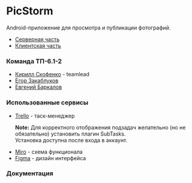 # PicStorm
Android-приложение для просмотра и публикации фотографий.

<ul>
  <li><a href="https://github.com/Puroktor/PicStorm-Backend" target="_blank">Серверная часть</a></li>
  <li><a href="https://github.com/Yokunnn/PicStorm-Frontend" target="_blank">Клиентская часть</a></li>
</ul>

### Команда ТП-6.1-2
<ul>
  <li><a href="https://vk.com/goosepusher" target="_blank">Кирилл Скофенко</a> - teamlead</li>
  <li><a href="https://vk.com/crinzhulka" target="_blank">Егор Закаблуков</a></li>
  <li><a href="https://vk.com/eubarkalov" target="_blank">Евгений Баркалов</a></li>
</ul>

### Использованные сервисы
<ul>
  <li>
    <a href="https://trello.com/b/wCmoJOe9/picstorm-board" target="_blank">Trello</a><span> - таск-менеджер</span>
    <p><b>Note:</b> Для корректного отображения подзадач желательно (но не обязательно) установить плагин SubTasks.<br/>Установка доступна после входа в аккаунт.</p>
  </li>
  <li><a href="https://miro.com/app/board/uXjVMe7SI7o=/" target="_blank">Miro</a> - схема функционала</li>
  <li><a href="https://www.figma.com/file/gzrFreOIXap1I7hpizGJG6/PicStorm" target="_blank">Figma</a> - дизайн интерфейса</li>
</ul>

### Документация
<ul>
</ul>
